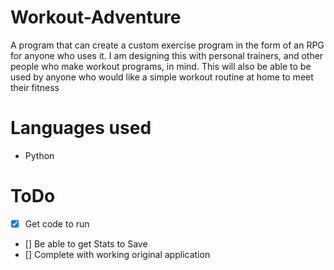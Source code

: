 # Workout-Adventure

A program that can create a custom exercise program in the form of an RPG for anyone who uses it. I am designing this with personal trainers, and other people who make workout programs, in mind. This will also be able to be used by anyone who would like a simple workout routine at home to meet their fitness 



# Languages used
- Python

# ToDo
- [X] Get code to run
- [] Be able to get Stats to Save
- [] Complete with working original application
